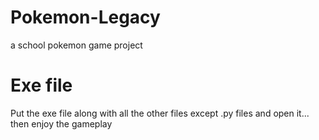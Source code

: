 # Pokemon-Legacy
a school pokemon game project

# Exe file
Put the exe file along with all the other files except .py files and open it...
then enjoy the gameplay
